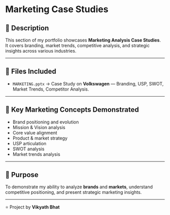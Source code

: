 # Marketing Case Studies

## 📌 Description

This section of my portfolio showcases **Marketing Analysis Case Studies**.  
It covers branding, market trends, competitive analysis, and strategic insights across various industries.

---

## 📂 Files Included

- `MARKETING.pptx` → Case Study on **Volkswagen** — Branding, USP, SWOT, Market Trends, Competitor Analysis.

---

## 🚀 Key Marketing Concepts Demonstrated

- Brand positioning and evolution
- Mission & Vision analysis
- Core value alignment
- Product & market strategy
- USP articulation
- SWOT analysis
- Market trends analysis

---

## 🎯 Purpose

To demonstrate my ability to analyze **brands** and **markets**, understand competitive positioning, and present strategic marketing insights.

---

⭐ Project by **Vikyath Bhat**

